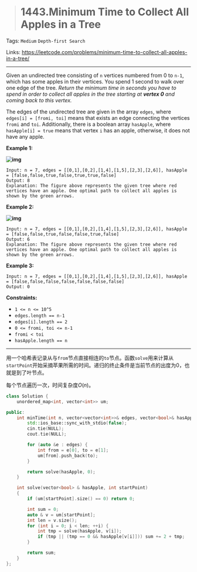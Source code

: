 > # 1443.Minimum Time to Collect All Apples in a Tree

Tags: `Medium` `Depth-first Search`

Links: https://leetcode.com/problems/minimum-time-to-collect-all-apples-in-a-tree/

-----

Given an undirected tree consisting of `n` vertices numbered from 0 to `n-1`, which has some apples in their vertices. You spend 1 second to walk over one edge of the tree. *Return the minimum time in seconds you have to spend in order to collect all apples in the tree starting at **vertex 0** and coming back to this vertex.*

The edges of the undirected tree are given in the array `edges`, where `edges[i] = [fromi, toi]` means that exists an edge connecting the vertices `fromi` and `toi`. Additionally, there is a boolean array `hasApple`, where `hasApple[i] = true` means that vertex `i` has an apple, otherwise, it does not have any apple.

 

**Example 1:**

**![img](https://assets.leetcode.com/uploads/2020/04/23/min_time_collect_apple_1.png)**

```
Input: n = 7, edges = [[0,1],[0,2],[1,4],[1,5],[2,3],[2,6]], hasApple = [false,false,true,false,true,true,false]
Output: 8 
Explanation: The figure above represents the given tree where red vertices have an apple. One optimal path to collect all apples is shown by the green arrows.  
```

**Example 2:**

**![img](https://assets.leetcode.com/uploads/2020/04/23/min_time_collect_apple_2.png)**

```
Input: n = 7, edges = [[0,1],[0,2],[1,4],[1,5],[2,3],[2,6]], hasApple = [false,false,true,false,false,true,false]
Output: 6
Explanation: The figure above represents the given tree where red vertices have an apple. One optimal path to collect all apples is shown by the green arrows.  
```

**Example 3:**

```
Input: n = 7, edges = [[0,1],[0,2],[1,4],[1,5],[2,3],[2,6]], hasApple = [false,false,false,false,false,false,false]
Output: 0
```



**Constraints:**

- `1 <= n <= 10^5`
- `edges.length == n-1`
- `edges[i].length == 2`
- `0 <= fromi, toi <= n-1`
- `fromi < toi`
- `hasApple.length == n`

------

用一个哈希表记录从与`from`节点直接相连的`to`节点。函数`solve`用来计算从`startPoint`开始采摘苹果所需的时间。递归的终止条件是当前节点的出度为0，也就是到了叶节点。

每个节点遍历一次，时间复杂度$O(n)$。

```c++
class Solution {
	unordered_map<int, vector<int>> um;

public:
    int minTime(int n, vector<vector<int>>& edges, vector<bool>& hasApple) {
    	std::ios_base::sync_with_stdio(false);
		cin.tie(NULL);
		cout.tie(NULL);

		for (auto &e : edges) {
			int from = e[0], to = e[1];
			um[from].push_back(to);
		}

		return solve(hasApple, 0);
    }

    int solve(vector<bool> & hasApple, int startPoint)
    {
    	if (um[startPoint].size() == 0) return 0;

    	int sum = 0;
    	auto & v = um[startPoint];
    	int len = v.size();
    	for (int i = 0; i < len; ++i) {
    		int tmp = solve(hasApple, v[i]);
    		if (tmp || (tmp == 0 && hasApple[v[i]])) sum += 2 + tmp;
    	}

    	return sum;
    }
};
```















